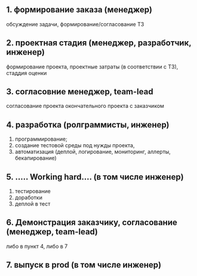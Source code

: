 ## 1. формирование заказа (менеджер)
обсуждение задачи, формирование/согласование ТЗ

## 2. проектная стадия (менеджер, разработчик, инженер) 
формирование проекта, проектные затраты (в соответствии с ТЗ), стаддия оценки

## 3. согласовние менеджер, team-lead
согласование проекта окончательного проекта с заказчиком

## 4. разработка (ролграммисты, инженер)
 1. программирование;
 2. создание тестовой среды под нужды проекта, 
 3. автоматизация (деплой, логирование, мониторинг, аллерты, бекапирование) 

## 5. ..... Working hard.... (в том числе инженер)
1. тестирование
2. доработки
3. деплой в тест

## 6. Демонстрация заказчику, согласование (менеджер, team-lead)
 либо в пункт 4, либо в 7

## 7. выпуск в prod (в том числе инженер)

